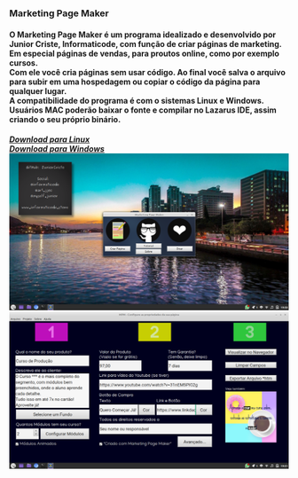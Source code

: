 ### Marketing Page Maker
<h4> O Marketing Page Maker é um programa idealizado e desenvolvido por Junior Criste, Informaticode, com função de criar páginas de marketing.
<br />
Em especial páginas de vendas, para proutos online, como por exemplo cursos.
<br />
Com ele você cria páginas sem usar código. Ao final você salva o arquivo para subir em uma hospedagem ou copiar o código da página para qualquer lugar. 
<br />
A compatibilidade do programa é com o sistemas Linux e Windows. 
<br />
Usuários MAC poderão baixar o fonte e compilar no Lazarus IDE, assim criando o seu próprio binário.
</h4> 

<h5>
<a href="https://github.com/JuniorCriste/BoaNoiteTux/releases/download/1.0/BoaNoiteTux">Download para Linux</a> <br/>
<a href="https://github.com/JuniorCriste/BoaNoiteTux/releases/download/1.0/BoaNoiteTux">Download para Windows</a> <br/>

<img src="https://github.com/JuniorCriste/Marketing-Page-Maker/blob/master/assets/Visual/mpm01.png"> 
<img src="https://github.com/JuniorCriste/Marketing-Page-Maker/blob/master/assets/Visual/mpm02.png"> <br/> <br/>







